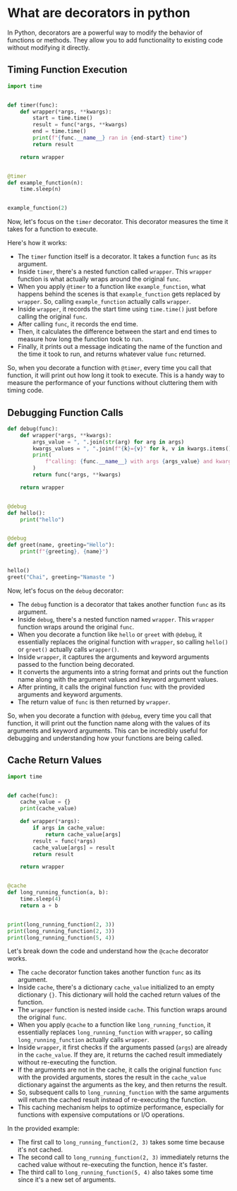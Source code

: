 # What are decorators in python

In Python, decorators are a powerful way to modify the behavior of functions or methods. They allow you to add functionality to existing code without modifying it directly.

## Timing Function Execution

```python
import time


def timer(func):
    def wrapper(*args, **kwargs):
        start = time.time()
        result = func(*args, **kwargs)
        end = time.time()
        print(f"{func.__name__} ran in {end-start} time")
        return result

    return wrapper


@timer
def example_function(n):
    time.sleep(n)


example_function(2)
```

Now, let's focus on the `timer` decorator. This decorator measures the time it takes for a function to execute.

Here's how it works:

- The `timer` function itself is a decorator. It takes a function `func` as its argument.
- Inside `timer`, there's a nested function called `wrapper`. This `wrapper` function is what actually wraps around the original `func`.
- When you apply `@timer` to a function like `example_function`, what happens behind the scenes is that `example_function` gets replaced by `wrapper`. So, calling `example_function` actually calls `wrapper`.
- Inside `wrapper`, it records the start time using `time.time()` just before calling the original `func`.
- After calling `func`, it records the end time.
- Then, it calculates the difference between the start and end times to measure how long the function took to run.
- Finally, it prints out a message indicating the name of the function and the time it took to run, and returns whatever value `func` returned.

So, when you decorate a function with `@timer`, every time you call that function, it will print out how long it took to execute. This is a handy way to measure the performance of your functions without cluttering them with timing code.

## Debugging Function Calls

```python
def debug(func):
    def wrapper(*args, **kwargs):
        args_value = ", ".join(str(arg) for arg in args)
        kwargs_values = ", ".join(f"{k}={v}" for k, v in kwargs.items())
        print(
            f"calling: {func.__name__} with args {args_value} and kwargs {kwargs_values}"
        )
        return func(*args, **kwargs)

    return wrapper


@debug
def hello():
    print("hello")


@debug
def greet(name, greeting="Hello"):
    print(f"{greeting}, {name}")


hello()
greet("Chai", greeting="Namaste ")
```

Now, let's focus on the `debug` decorator:

- The `debug` function is a decorator that takes another function `func` as its argument.
- Inside `debug`, there's a nested function named `wrapper`. This `wrapper` function wraps around the original `func`.
- When you decorate a function like `hello` or `greet` with `@debug`, it essentially replaces the original function with `wrapper`, so calling `hello()` or `greet()` actually calls `wrapper()`.
- Inside `wrapper`, it captures the arguments and keyword arguments passed to the function being decorated.
- It converts the arguments into a string format and prints out the function name along with the argument values and keyword argument values.
- After printing, it calls the original function `func` with the provided arguments and keyword arguments.
- The return value of `func` is then returned by `wrapper`.

So, when you decorate a function with `@debug`, every time you call that function, it will print out the function name along with the values of its arguments and keyword arguments. This can be incredibly useful for debugging and understanding how your functions are being called.

## Cache Return Values

```python
import time


def cache(func):
    cache_value = {}
    print(cache_value)

    def wrapper(*args):
        if args in cache_value:
            return cache_value[args]
        result = func(*args)
        cache_value[args] = result
        return result

    return wrapper


@cache
def long_running_function(a, b):
    time.sleep(4)
    return a + b


print(long_running_function(2, 3))
print(long_running_function(2, 3))
print(long_running_function(5, 4))
```

Let's break down the code and understand how the `@cache` decorator works.

- The `cache` decorator function takes another function `func` as its argument.
- Inside `cache`, there's a dictionary `cache_value` initialized to an empty dictionary `{}`. This dictionary will hold the cached return values of the function.
- The `wrapper` function is nested inside `cache`. This function wraps around the original `func`.
- When you apply `@cache` to a function like `long_running_function`, it essentially replaces `long_running_function` with `wrapper`, so calling `long_running_function` actually calls `wrapper`.
- Inside `wrapper`, it first checks if the arguments passed (`args`) are already in the `cache_value`. If they are, it returns the cached result immediately without re-executing the function.
- If the arguments are not in the cache, it calls the original function `func` with the provided arguments, stores the result in the `cache_value` dictionary against the arguments as the key, and then returns the result.
- So, subsequent calls to `long_running_function` with the same arguments will return the cached result instead of re-executing the function.
- This caching mechanism helps to optimize performance, especially for functions with expensive computations or I/O operations.

In the provided example:

- The first call to `long_running_function(2, 3)` takes some time because it's not cached.
- The second call to `long_running_function(2, 3)` immediately returns the cached value without re-executing the function, hence it's faster.
- The third call to `long_running_function(5, 4)` also takes some time since it's a new set of arguments.
